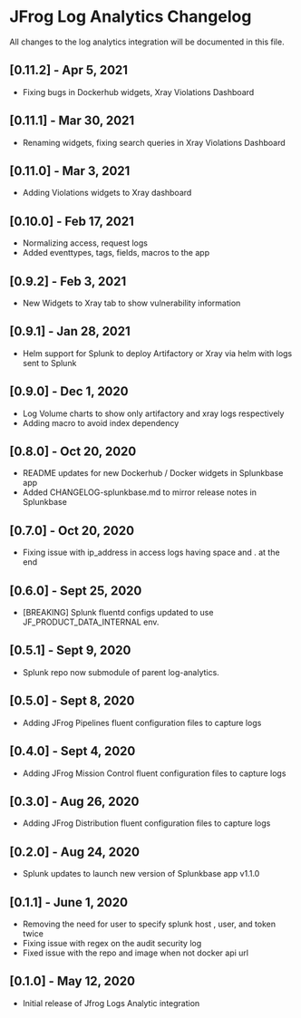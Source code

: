 # JFrog Log Analytics Changelog
All changes to the log analytics integration will be documented in this file.

## [0.11.2] - Apr 5, 2021
* Fixing bugs in Dockerhub widgets, Xray Violations Dashboard

## [0.11.1] - Mar 30, 2021
* Renaming widgets, fixing search queries in Xray Violations Dashboard

## [0.11.0] - Mar 3, 2021
* Adding Violations widgets to Xray dashboard

## [0.10.0] - Feb 17, 2021
* Normalizing access, request logs
* Added eventtypes, tags, fields, macros to the app

## [0.9.2] - Feb 3, 2021
* New Widgets to Xray tab to show vulnerability information

## [0.9.1] - Jan 28, 2021
* Helm support for Splunk to deploy Artifactory or Xray via helm with logs sent to Splunk

## [0.9.0] - Dec 1, 2020
* Log Volume charts to show only artifactory and xray logs respectively
* Adding macro to avoid index dependency

## [0.8.0] - Oct 20, 2020
* README updates for new Dockerhub / Docker widgets in Splunkbase app
* Added CHANGELOG-splunkbase.md to mirror release notes in Splunkbase

## [0.7.0] - Oct 20, 2020
* Fixing issue with ip_address in access logs having space and . at the end

## [0.6.0] - Sept 25, 2020
* [BREAKING] Splunk fluentd configs updated to use JF_PRODUCT_DATA_INTERNAL env.

## [0.5.1] - Sept 9, 2020
* Splunk repo now submodule of parent log-analytics.

## [0.5.0] - Sept 8, 2020
* Adding JFrog Pipelines fluent configuration files to capture logs

## [0.4.0] - Sept 4, 2020
* Adding JFrog Mission Control fluent configuration files to capture logs

## [0.3.0] - Aug 26, 2020
* Adding JFrog Distribution fluent configuration files to capture logs

## [0.2.0] - Aug 24, 2020
* Splunk updates to launch new version of Splunkbase app v1.1.0

## [0.1.1] - June 1, 2020
* Removing the need for user to specify splunk host , user, and token twice
* Fixing issue with regex on the audit security log
* Fixed issue with the repo and image when not docker api url

## [0.1.0] - May 12, 2020
* Initial release of Jfrog Logs Analytic integration

